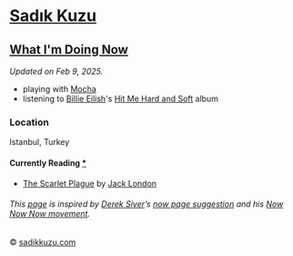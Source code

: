 # [Sadık Kuzu](https://sadikkuzu.com/)

## [What I'm Doing Now](https://sadikkuzu.com/now/)

_Updated on Feb 9, 2025._

* playing with [Mocha](https://www.instagram.com/reel/Cfyt-P1jv18/?igshid=YmMyMTA2M2Y=)
* listening to [Billie Eilish]'s [Hit Me Hard and Soft] album

### Location
Istanbul, Turkey

#### Currently Reading [*](https://www.goodreads.com/review/list/26946293-sad-k?shelf=currently-reading)

- [The Scarlet Plague](https://www.goodreads.com/book/show/52786520-the-scarlet-plague) by [Jack London](https://www.goodreads.com/author/show/1240.Jack_London)

###### This [page](https://nownownow.com/p/qa72) is inspired by [Derek Siver](https://sivers.org)’s [now page suggestion](https://sivers.org/nowff) and his [Now Now Now movement](https://nownownow.com/about).
© [sadikkuzu.com](https://sadikkuzu.com)

[Mocha]: https://www.instagram.com/reel/Cfyt-P1jv18/?igshid=YmMyMTA2M2Y=
[sawubona]: https://open.spotify.com/playlist/1M4W27jkNna3ZZZAWL5bpI?si=f6ee47df9408416b
[breeze]: https://open.spotify.com/playlist/5D6cn6x3SfALIyduv2We1y?si=692008cf85b54125
[Billie Eilish]: https://tr.wikipedia.org/wiki/Billie_Eilish
[Hit Me Hard And Soft]: https://open.spotify.com/album/7aJuG4TFXa2hmE4z1yxc3n
